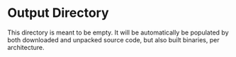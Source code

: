 # Output Directory

This directory is meant to be empty. It will be automatically be populated by
both downloaded and unpacked source code, but also built binaries, per
architecture.
